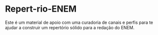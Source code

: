 # Repert-rio-ENEM
Este é um material de apoio com uma curadoria de canais e perfis para te ajudar a construir um repertório sólido para a redação do ENEM. 
